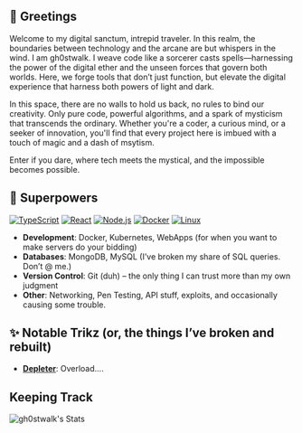 ## 👾 Greetings

Welcome to my digital sanctum, intrepid traveler.
In this realm, the boundaries between technology and the arcane are but whispers in the wind. I am gh0stwalk. I weave code like a sorcerer casts spells—harnessing the power of the digital ether and the unseen forces that govern both worlds. Here, we forge tools that don’t just function, but elevate the digital experience that harness both powers of light and dark.

In this space, there are no walls to hold us back, no rules to bind our creativity. Only pure code, powerful algorithms, and a spark of mysticism that transcends the ordinary. Whether you're a coder, a curious mind, or a seeker of innovation, you'll find that every project here is imbued with a touch of magic and a dash of msytism.

Enter if you dare, where tech meets the mystical, and the impossible becomes possible.

## 🔮 Superpowers 

[![TypeScript](https://img.shields.io/badge/TypeScript-6a1c9c?style=flat&logo=typescript&logoColor=white)](https://github.com/gh0stwalk)
[![React](https://img.shields.io/badge/React-6a1c9c?style=flat&logo=react&logoColor=white)](https://github.com/gh0stwalk)
[![Node.js](https://img.shields.io/badge/Node.js-6a1c9c?style=flat&logo=node.js&logoColor=white)](https://github.com/gh0stwalk)
[![Docker](https://img.shields.io/badge/Docker-6a1c9c?style=flat&logo=docker&logoColor=white)](https://github.com/gh0stwalk)
[![Linux](https://img.shields.io/badge/Linux-6a1c9c?style=flat&logo=linux&logoColor=white)](https://github.com/gh0stwalk)

- **Development**: Docker, Kubernetes, WebApps (for when you want to make servers do your bidding)
- **Databases**: MongoDB, MySQL (I’ve broken my share of SQL queries. Don’t @ me.)
- **Version Control**: Git (duh) – the only thing I can trust more than my own judgment
- **Other**: Networking, Pen Testing, API stuff, exploits, and occasionally causing some trouble.



## ✨ Notable Trikz (or, the things I’ve broken and rebuilt)

- **[Depleter](https://github.com/gh0stwalk/depleter)**: Overload....

## Keeping Track

![gh0stwalk's Stats](https://github-readme-stats.vercel.app/api?username=gh0stwalk&theme=midnight-purple&show_icons=true&hide_border=false&count_private=true)
